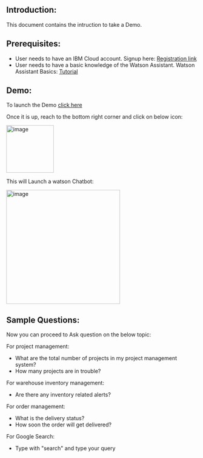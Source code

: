 <h2>Introduction:</h2>
This document contains the intruction to take a Demo.

<h2>Prerequisites:</h2>

- User needs to have an IBM Cloud account. Signup here: [Registration link](https://cloud.ibm.com/registration)
- User needs to have a basic knowledge of the Watson Assistant. Watson Assistant Basics: [Tutorial](https://developer.ibm.com/learningpaths/get-started-watson-assistant/)

<h2>Demo:</h2>

To launch the Demo [click here](https://htmlpreview.github.io/?https://github.com/ibm-build-lab/Watson-Assistant/blob/main/external-api-web-functions/Main/AcmeCorp.html)

Once it is up, reach to the bottom right corner and click on below icon:

<img width="125" alt="image" src="https://user-images.githubusercontent.com/114666786/201085983-84d23842-1596-4265-928d-9f48511946d0.png">
 

This will Launch a watson Chatbot:

<img width="300" alt="image" src="https://user-images.githubusercontent.com/114666786/201086081-ddbfc3b8-2817-42c3-ab0d-bc4a7722977b.png">
 
<h2>Sample Questions:</h2>

Now you can proceed to Ask question on the below topic:

For project management:
 - What are the total number of projects in my project management system?
 - How many projects are in trouble?

 For warehouse inventory management:
 - Are there any inventory related alerts?

 For order management:
 - What is the delivery status?
 - How soon the order will get delivered?

 For Google Search:
 - Type with "search" and type your query
